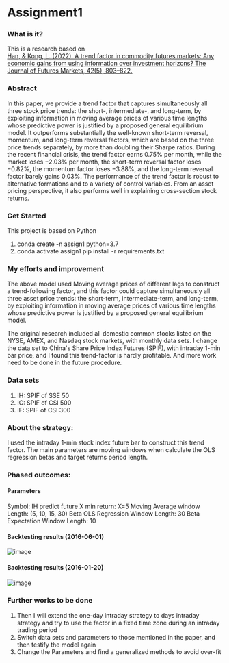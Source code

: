 # Assignment1

### What is it?

This is a research based on<br>
[Han, & Kong, L. (2022). A trend factor in commodity futures markets: Any economic gains from using information over investment horizons? The Journal of Futures Markets, 42(5), 803–822. ](https://doi.org/10.1002/fut.22291)


### Abstract
In this paper, we provide a trend factor that captures simultaneously all three stock price trends: the short-, intermediate-, and long-term, by exploiting information in moving average prices of various time lengths whose predictive power is justified by a proposed general equilibrium model. It outperforms substantially the well-known short-term reversal, momentum, and long-term reversal factors, which are based on the three price trends separately, by more than doubling their Sharpe ratios. During the recent financial crisis, the trend factor earns 0.75% per month, while the market loses −2.03% per month, the short-term reversal factor loses −0.82%, the momentum factor loses −3.88%, and the long-term reversal factor barely gains 0.03%. The performance of the trend factor is robust to alternative formations and to a variety of control variables. From an asset pricing perspective, it also performs well in explaining cross-section stock returns.

### Get Started
This project is based on Python
1. conda create -n assign1 python=3.7
2. conda activate assign1 pip install -r requirements.txt

### My efforts and improvement
The above model used Moving average prices of different lags to construct a trend-following factor, and this factor could capture simultaneously all three asset price trends: the short-term, intermediate-term, and long-term, by exploiting information in moving average prices of various time lengths whose predictive power is justified by a proposed general equilibrium model.

The original research included all domestic common stocks listed on the NYSE, AMEX, and Nasdaq stock markets, with monthly data sets. I change the data set to China's Share Price Index Futures (SPIF), with intraday 1-min bar price, and I found this trend-factor is hardly profitable. And more work need to be done in the future procedure.

### Data sets
1. IH: SPIF of SSE 50
2. IC: SPIF of CSI 500
3. IF: SPIF of CSI 300



### About the strategy:
I used the intraday 1-min stock index future bar to construct this trend factor. The main parameters are moving windows when calculate the OLS regression betas and target returns period length.

### Phased outcomes:
#### Parameters
Symbol: IH
predict future X min return: X=5
Moving Average window Length: (5, 10, 15, 30)
Beta OLS Regression Window Length: 30
Beta Expectation Window Length: 10
#### Backtesting results (2016-06-01)
![image](https://github.com/algo23-yifeizhou/Assignment1/assets/125112527/8e882c10-75ff-442d-a833-9009488e71ef)
#### Backtesting results (2016-01-20)
![image](https://github.com/algo23-yifeizhou/Assignment1/assets/125112527/e8338234-4afe-404a-8bfd-83ebac55402a)

### Further works to be done
1. Then I will extend the one-day intraday strategy to days intraday strategy and try to use the factor in a fixed time zone during an intraday trading period
2. Switch data sets and parameters to those mentioned in the paper, and then testify the model again
3. Change the Parameters and find a generalized methods to avoid over-fit 
